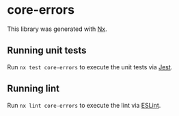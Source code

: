# core-errors

This library was generated with [Nx](https://nx.dev).

## Running unit tests

Run `nx test core-errors` to execute the unit tests via [Jest](https://jestjs.io).

## Running lint

Run `nx lint core-errors` to execute the lint via [ESLint](https://eslint.org/).
